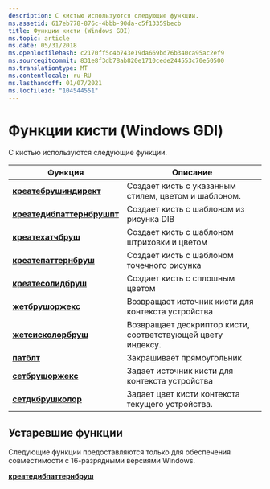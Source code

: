 ```yaml
---
description: С кистью используются следующие функции.
ms.assetid: 617eb778-876c-4bbb-90da-c5f13359becb
title: Функции кисти (Windows GDI)
ms.topic: article
ms.date: 05/31/2018
ms.openlocfilehash: c2170ff5c4b743e19da669bd76b340ca95ac2ef9
ms.sourcegitcommit: 831e8f3db78ab820e1710cede244553c70e50500
ms.translationtype: MT
ms.contentlocale: ru-RU
ms.lasthandoff: 01/07/2021
ms.locfileid: "104544551"
---
```

# <a name="brush-functions-windows-gdi"></a>Функции кисти (Windows GDI)

С кистью используются следующие функции.



| Функция                                                   | Описание                                                |
|------------------------------------------------------------|------------------------------------------------------------|
| [**креатебрушиндирект**](/windows/desktop/api/Wingdi/nf-wingdi-createbrushindirect)         | Создает кисть с указанным стилем, цветом и шаблоном. |
| [**креатедибпаттернбрушпт**](/windows/desktop/api/Wingdi/nf-wingdi-createdibpatternbrushpt) | Создает кисть с шаблоном из рисунка DIB                |
| [**креатехатчбруш**](/windows/desktop/api/Wingdi/nf-wingdi-createhatchbrush)               | Создает кисть с шаблоном штриховки и цветом             |
| [**креатепаттернбруш**](/windows/desktop/api/Wingdi/nf-wingdi-createpatternbrush)           | Создает кисть с шаблоном точечного рисунка                      |
| [**креатесолидбруш**](/windows/desktop/api/Wingdi/nf-wingdi-createsolidbrush)               | Создает кисть с сплошным цветом                         |
| [**жетбрушоржекс**](/windows/desktop/api/Wingdi/nf-wingdi-getbrushorgex)                     | Возвращает источник кисти для контекста устройства                 |
| [**жетсисколорбруш**](/windows/desktop/api/Winuser/nf-winuser-getsyscolorbrush)               | Возвращает дескриптор кисти, соответствующей цвету индексу. |
| [**патблт**](/windows/desktop/api/Wingdi/nf-wingdi-patblt)                                   | Закрашивает прямоугольник                                         |
| [**сетбрушоржекс**](/windows/desktop/api/Wingdi/nf-wingdi-setbrushorgex)                     | Задает источник кисти для контекста устройства                 |
| [**сетдкбрушколор**](/windows/desktop/api/Wingdi/nf-wingdi-setdcbrushcolor)                 | Задает цвет кисти контекста текущего устройства.               |



 

## <a name="obsolete-functions"></a>Устаревшие функции

Следующие функции предоставляются только для обеспечения совместимости с 16-разрядными версиями Windows.

[**креатедибпаттернбруш**](/windows/desktop/api/Wingdi/nf-wingdi-createdibpatternbrush)

 

 



